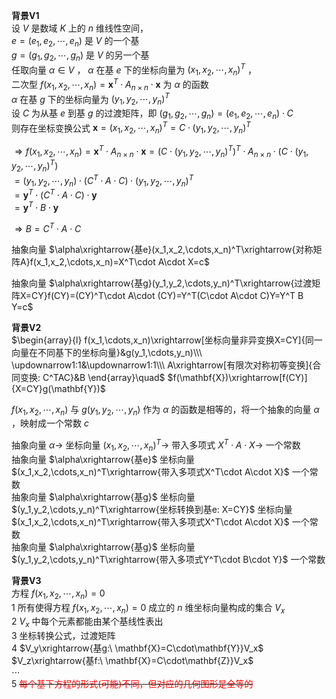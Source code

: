 **背景V1**  
设 $V$ 是数域 $K$ 上的 $n$ 维线性空间，  
$e=(e_1,e_2,\cdots,e_n)$ 是 $V$ 的一个基  
$g=(g_1,g_2,\cdots,g_n)$ 是 $V$ 的另一个基  
任取向量 $\alpha\in V$ ， $\alpha$ 在基 $e$ 下的坐标向量为 $(x_1,x_2,\cdots,x_n)^T$ ，  
二次型 $f(x_1,x_2,\cdots,x_n)=\mathbf{x}^T\cdot A_{n\times n}\cdot\mathbf{x}$ 为 $\alpha$ 的函数  
$\alpha$ 在基 $g$ 下的坐标向量为 $(y_1,y_2,\cdots,y_n)^T$  
设 $C$ 为从基 $e$ 到基 $g$ 的过渡矩阵，即 $(g_1,g_2,\cdots,g_n)=(e_1,e_2,\cdots,e_n)\cdot C$  
则存在坐标变换公式 $\mathbf{x}=(x_1,x_2,\cdots,x_n)^T=C\cdot(y_1,y_2,\cdots,y_n)^T$  
  
$\Rightarrow f(x_1,x_2,\cdots,x_n)=\mathbf{x}^T\cdot A_{n\times n}\cdot\mathbf{x}  
=(C\cdot(y_1,y_2,\cdots,y_n)^T)^T\cdot A_{n\times n}\cdot (C\cdot(y_1,y_2,\cdots,y_n)^T)$  
$=(y_1,y_2,\cdots,y_n)\cdot(C^T\cdot A\cdot C)\cdot(y_1,y_2,\cdots,y_n)^T$  
$=\mathbf{y}^T\cdot(C^T\cdot A\cdot C)\cdot\mathbf{y}$  
$=\mathbf{y}^T\cdot B \cdot\mathbf{y}$  
  
$\Rightarrow B=C^T\cdot A\cdot C$  
  
抽象向量 $\alpha\xrightarrow{基e}(x_1,x_2,\cdots,x_n)^T\xrightarrow{对称矩阵A}f(x_1,x_2,\cdots,x_n)=X^T\cdot A\cdot X=c$  
  
抽象向量 $\alpha\xrightarrow{基g}(y_1,y_2,\cdots,y_n)^T\xrightarrow{过渡矩阵X=CY}f(CY)=(CY)^T\cdot A\cdot (CY)=Y^T(C\cdot A\cdot C)Y=Y^T B Y=c$  
  
**背景V2**  
$\begin{array}{l}  
f(x_1,\cdots,x_n)\xrightarrow[坐标向量非异变换X=CY]{同一向量在不同基下的坐标向量}&g(y_1,\cdots,y_n)\\\  
\updownarrow1:1&\updownarrow1:1\\\  
A\xrightarrow[有限次对称初等变换]{合同变换: C^TAC}&B  
\end{array}\quad$ $f(\mathbf{X})\xrightarrow[f(CY)]{X=CY}g(\mathbf{Y})$  
  
$f(x_1,x_2,\cdots,x_n)$ 与 $g(y_1,y_2,\cdots,y_n)$ 作为 $\alpha$ 的函数是相等的，将一个抽象的向量 $\alpha$ ，映射成一个常数 $c$  
  
抽象向量 $\alpha\to$ 坐标向量 $(x_1,x_2,\cdots,x_n)^T\to$ 带入多项式 $X^T\cdot A\cdot X\to$ 一个常数  
抽象向量 $\alpha\xrightarrow{基e}$ 坐标向量 $(x_1,x_2,\cdots,x_n)^T\xrightarrow{带入多项式X^T\cdot A\cdot X}$ 一个常数  
抽象向量 $\alpha\xrightarrow{基g}$ 坐标向量 $(y_1,y_2,\cdots,y_n)^T\xrightarrow{坐标转换到基e: X=CY}$ 坐标向量 $(x_1,x_2,\cdots,x_n)^T\xrightarrow{带入多项式X^T\cdot A\cdot X}$ 一个常数  
抽象向量 $\alpha\xrightarrow{基g}$ 坐标向量 $(y_1,y_2,\cdots,y_n)^T\xrightarrow{带入多项式Y^T\cdot B\cdot Y}$ 一个常数  
  
**背景V3**  
方程 $f(x_1,x_2,\cdots,x_n)=0$  
1 所有使得方程 $f(x_1,x_2,\cdots,x_n)=0$ 成立的 $n$ 维坐标向量构成的集合 $V_x$  
2 $V_x$ 中每个元素都能由某个基线性表出  
3 坐标转换公式，过渡矩阵  
4 $V_y\xrightarrow{基g:\ \mathbf{X}=C\cdot\mathbf{Y}}V_x$  
$V_z\xrightarrow{基f:\ \mathbf{X}=C\cdot\mathbf{Z}}V_x$  
$\cdots$  
5 ~~<font color=red>每个基下方程的形式(可能)不同，但对应的几何图形是全等的</font>~~  
